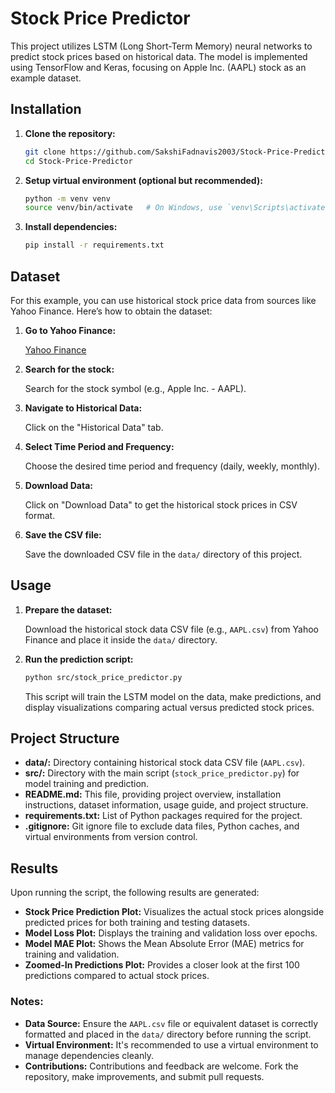 # Stock Price Predictor

This project utilizes LSTM (Long Short-Term Memory) neural networks to predict stock prices based on historical data. The model is implemented using TensorFlow and Keras, focusing on Apple Inc. (AAPL) stock as an example dataset.

## Installation

1. **Clone the repository:**

   ```bash
   git clone https://github.com/SakshiFadnavis2003/Stock-Price-Predictor.git
   cd Stock-Price-Predictor
   ```

2. **Setup virtual environment (optional but recommended):**

   ```bash
   python -m venv venv
   source venv/bin/activate   # On Windows, use `venv\Scripts\activate`
   ```

3. **Install dependencies:**

   ```bash
   pip install -r requirements.txt
   ```

## Dataset

For this example, you can use historical stock price data from sources like Yahoo Finance. Here’s how to obtain the dataset:

1. **Go to Yahoo Finance:**

   [Yahoo Finance](https://finance.yahoo.com/)

2. **Search for the stock:**

   Search for the stock symbol (e.g., Apple Inc. - AAPL).

3. **Navigate to Historical Data:**

   Click on the "Historical Data" tab.

4. **Select Time Period and Frequency:**

   Choose the desired time period and frequency (daily, weekly, monthly).

5. **Download Data:**

   Click on "Download Data" to get the historical stock prices in CSV format.

6. **Save the CSV file:**

   Save the downloaded CSV file in the `data/` directory of this project.

## Usage

1. **Prepare the dataset:**

   Download the historical stock data CSV file (e.g., `AAPL.csv`) from Yahoo Finance and place it inside the `data/` directory.

2. **Run the prediction script:**

   ```bash
   python src/stock_price_predictor.py
   ```

   This script will train the LSTM model on the data, make predictions, and display visualizations comparing actual versus predicted stock prices.

## Project Structure

- **data/:** Directory containing historical stock data CSV file (`AAPL.csv`).
- **src/:** Directory with the main script (`stock_price_predictor.py`) for model training and prediction.
- **README.md:** This file, providing project overview, installation instructions, dataset information, usage guide, and project structure.
- **requirements.txt:** List of Python packages required for the project.
- **.gitignore:** Git ignore file to exclude data files, Python caches, and virtual environments from version control.

## Results

Upon running the script, the following results are generated:

- **Stock Price Prediction Plot:** Visualizes the actual stock prices alongside predicted prices for both training and testing datasets.
- **Model Loss Plot:** Displays the training and validation loss over epochs.
- **Model MAE Plot:** Shows the Mean Absolute Error (MAE) metrics for training and validation.
- **Zoomed-In Predictions Plot:** Provides a closer look at the first 100 predictions compared to actual stock prices.

### Notes:

- **Data Source:** Ensure the `AAPL.csv` file or equivalent dataset is correctly formatted and placed in the `data/` directory before running the script.
- **Virtual Environment:** It's recommended to use a virtual environment to manage dependencies cleanly.
- **Contributions:** Contributions and feedback are welcome. Fork the repository, make improvements, and submit pull requests.

